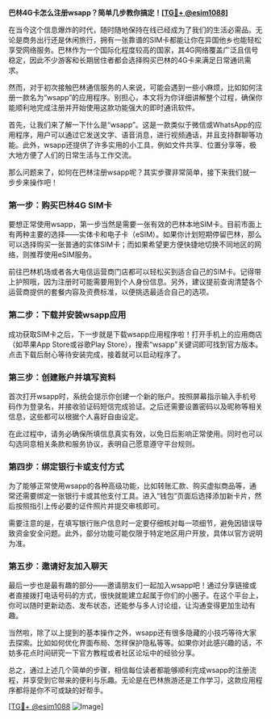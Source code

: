 **巴林4G卡怎么注册wsapp？简单几步教你搞定！[[TG💪+ @esim1088](https://t.me/s/esim1088)]**

在当今这个信息爆炸的时代，随时随地保持在线已经成为了我们的生活必需品。无论是商务出行还是休闲旅行，拥有一张靠谱的SIM卡都能让你在异国他乡也能轻松享受网络服务。巴林作为一个国际化程度较高的国家，其4G网络覆盖广泛且信号稳定，因此不少游客和长期居住者都会选择购买巴林的4G卡来满足日常通讯需求。

然而，对于初次接触巴林通信服务的人来说，可能会遇到一些小麻烦，比如如何注册一款名为“wsapp”的应用程序。别担心，本文将为你详细讲解整个过程，确保你能顺利地完成注册并开始使用这款功能强大的即时通讯软件。

首先，让我们来了解一下什么是“wsapp”。这是一款类似于微信或WhatsApp的应用程序，用户可以通过它发送文字、语音消息，进行视频通话，并且支持群聊等功能。此外，wsapp还提供了许多实用的小工具，例如文件共享、位置分享等，极大地方便了人们的日常生活与工作交流。

那么问题来了，如何在巴林注册wsapp呢？其实步骤非常简单，接下来我们就一步步来操作吧！

### 第一步：购买巴林4G SIM卡

要想正常使用wsapp，第一步当然是需要一张有效的巴林本地SIM卡。目前市面上有两种主要的选择——实体卡和电子卡（eSIM）。如果你计划短期停留巴林，那么可以选择购买一张普通的实体SIM卡；而如果希望更方便快捷地切换不同地区的网络，则推荐使用eSIM服务。

前往巴林机场或者各大电信运营商门店都可以轻松买到适合自己的SIM卡。记得带上护照哦，因为注册时可能需要用到个人身份信息。另外，建议提前查询清楚各个运营商提供的套餐内容及资费标准，以便挑选最适合自己的选项。

### 第二步：下载并安装wsapp应用

成功获取SIM卡之后，下一步就是下载wsapp应用程序啦！打开手机上的应用商店（如苹果App Store或谷歌Play Store），搜索“wsapp”关键词即可找到官方版本。点击下载后耐心等待安装完成，接着就可以启动程序了。

### 第三步：创建账户并填写资料

首次打开wsapp时，系统会提示你创建一个新的账户。按照屏幕指示输入手机号码作为登录名，并接收验证码短信完成验证。之后还需要设置密码以及昵称等相关信息，这些都可以根据个人喜好自由设定。

在此过程中，请务必确保所填信息真实有效，以免日后影响正常使用。同时也可以勾选同意相关条款和服务协议，表明自己愿意遵守平台规则。

### 第四步：绑定银行卡或支付方式

为了能够正常使用wsapp的各种高级功能，比如转账汇款、购买虚拟商品等，通常还需要绑定一张银行卡或其他支付工具。进入“钱包”页面后选择添加新卡片，然后按照指引上传必要的证件照片并提交审核即可。

需要注意的是，在填写银行账户信息时一定要仔细核对每一项细节，避免因错误导致资金安全问题。此外，部分功能可能仅限于特定地区用户开放，具体以官方说明为准。

### 第五步：邀请好友加入聊天

最后一步也是最有趣的部分——邀请朋友们一起加入wsapp吧！通过分享链接或者直接拨打电话号码的方式，很快就能建立起属于你们的小圈子。在这个平台上，你可以随时更新动态、发布状态，还能参与多人讨论组，让沟通变得更加生动有趣。

当然啦，除了以上提到的基本操作之外，wsapp还有很多隐藏的小技巧等待大家去探索。比如如何优化界面布局、怎样保护隐私等等。如果你对此感兴趣的话，不妨多花点时间研究一下官方教程或者社区论坛中的经验分享。

总之，通过上述几个简单的步骤，相信每位读者都能够顺利完成wsapp的注册流程，并享受到它带来的便利与乐趣。无论是在巴林旅游还是工作学习，这款应用程序都将是你不可或缺的好帮手。

[[TG💪+ @esim1088](https://t.me/s/esim1088) ![Image](https://i.postimg.cc/4NQfJmqS/Snipaste-2025-05-13-00-14-12.png)]